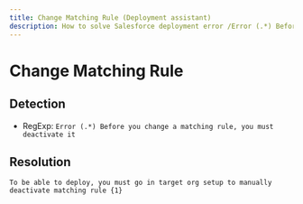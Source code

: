 ```yaml
---
title: Change Matching Rule (Deployment assistant)
description: How to solve Salesforce deployment error /Error (.*) Before you change a matching rule, you must deactivate it/gm
---
```

<!-- markdownlint-disable MD013 -->
# Change Matching Rule

## Detection

- RegExp: `Error (.*) Before you change a matching rule, you must deactivate it`

## Resolution

```shell
To be able to deploy, you must go in target org setup to manually deactivate matching rule {1}
```
